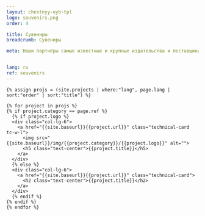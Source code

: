 ```yaml
---
layout: chestnyy-eyb-tpl
logo: souvenirs.png
order: 4

title: Сувениры
breadcrumb: Сувениры

meta: Наши партнёры самые известные и крупные издательства и поставщики товаров.


lang: ru
ref: souvenirs
---
```


<div id="itemContainer" class="row">
    
    {% assign projs = (site.projects | where:"lang", page.lang | sort:"order" | sort:"title") %}
    
    {% for project in projs %}
    {% if project.category == page.ref %}
      {% if project.logo %}
      <div class="col-lg-6">
        <a href="{{site.baseurl}}{{project.url}}" class="technical-card tc-w-l">
          <img src="{{site.baseurl}}/img/{{project.category}}/{{project.logo}}" alt="">
          <h5 class="text-center">{{project.title}}</h5>
        </a>
      </div>
      {% else %}
      <div class="col-lg-6">
        <a href="{{site.baseurl}}{{project.url}}" class="technical-card">
          <h2 class="text-center">{{project.title}}</h2>
        </a>
      </div>
      {% endif %}
    {% endif %}
    {% endfor %}

<!-- 
    {% assign techs = (site.pages | where: "category" , "project" | where:"lang", page.lang | sort:"order") %}
    {% for project in techs %}
      {% if project.logo %}
      <div class="col-lg-4">
        <a href="{{site.baseurl}}{{project.url}}" class="technical-card tc-w-l">
          <img src="{{site.baseurl}}/img/{{project.category}}/{{project.logo}}" alt="">
          <h5 class="text-center">{{project.title}}</h5>
        </a>
      </div>
      {% else %}
      <div class="col-lg-4">
        <a href="{{site.baseurl}}{{project.url}}" class="technical-card">
          <h2 class="text-center">{{project.title}}</h2>
        </a>
      </div>
      {% endif %}
    {% endfor %}
     -->

  </div>
  <style>
  	#itemContainer img { margin-left: 15px; }
  </style>